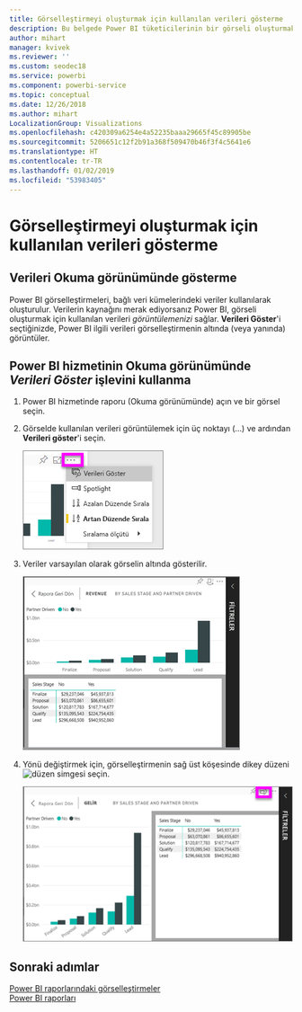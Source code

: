 ```yaml
---
title: Görselleştirmeyi oluşturmak için kullanılan verileri gösterme
description: Bu belgede Power BI tüketicilerinin bir görseli oluşturmak için kullanılan verileri nasıl "görebileceği" anlatılmaktadır.
author: mihart
manager: kvivek
ms.reviewer: ''
ms.custom: seodec18
ms.service: powerbi
ms.component: powerbi-service
ms.topic: conceptual
ms.date: 12/26/2018
ms.author: mihart
LocalizationGroup: Visualizations
ms.openlocfilehash: c420309a6254e4a52235baaa29665f45c89905be
ms.sourcegitcommit: 5206651c12f2b91a368f509470b46f3f4c5641e6
ms.translationtype: HT
ms.contentlocale: tr-TR
ms.lasthandoff: 01/02/2019
ms.locfileid: "53983405"
---
```

# <a name="show-the-data-that-was-used-to-create-the-visualization"></a>Görselleştirmeyi oluşturmak için kullanılan verileri gösterme
## <a name="show-data-in-reading-view"></a>Verileri Okuma görünümünde gösterme
Power BI görselleştirmeleri, bağlı veri kümelerindeki veriler kullanılarak oluşturulur. Verilerin kaynağını merak ediyorsanız Power BI, görseli oluşturmak için kullanılan verileri *görüntülemenizi* sağlar. **Verileri Göster**'i seçtiğinizde, Power BI ilgili verileri görselleştirmenin altında (veya yanında) görüntüler.


## <a name="using-show-data-in-power-bi-service-reading-view"></a>Power BI hizmetinin Okuma görünümünde *Verileri Göster* işlevini kullanma
1. Power BI hizmetinde raporu (Okuma görünümünde) açın ve bir görsel seçin.  
2. Görselde kullanılan verileri görüntülemek için üç noktayı (...) ve ardından **Verileri göster**'i seçin.
   
   ![Verileri göster’i seçin](./media/end-user-show-data/power-bi-show-data2.png)
3. Veriler varsayılan olarak görselin altında gösterilir.
   
   ![görsel ve veri dikey görüntüsü](./media/end-user-show-data/power-bi-explore-show-data-new.png)

4. Yönü değiştirmek için, görselleştirmenin sağ üst köşesinde dikey düzeni ![düzen simgesi](media/end-user-show-data/power-bi-vertical-icon-new.png) seçin.
   
   ![görsel ve veri yatay görüntüsü](./media/end-user-show-data/power-bi-explore-show-data2-new.png)

## <a name="next-steps"></a>Sonraki adımlar
[Power BI raporlarındaki görselleştirmeler](../visuals/power-bi-report-visualizations.md)    
[Power BI raporları](end-user-reports.md)    
